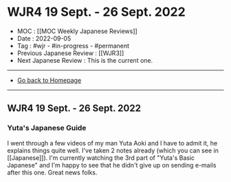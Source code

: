 # WJR4 19 Sept. -  26 Sept. 2022
- MOC : [[MOC Weekly Japanese Reviews]]
- Date : 2022-09-05
- Tag : #wjr - #in-progress - #permanent
- Previous Japanese Review : [[WJR3]]
- Next Japanese Review : This is the current one.
-------------------
- [Go back to Homepage](https://misudashi.ga/)
-----

## WJR4 19 Sept. -  26 Sept. 2022

### Yuta's Japanese Guide

I went through a few videos of my man Yuta Aoki and I have to admit it, he explains things quite well. I've taken 2 notes already (which you can see in [[Japanese]]). I'm currently watching the 3rd part of "Yuta's Basic Japanese" and I'm happy to see that he didn't give up on sending e-mails after this one. Great news folks.

